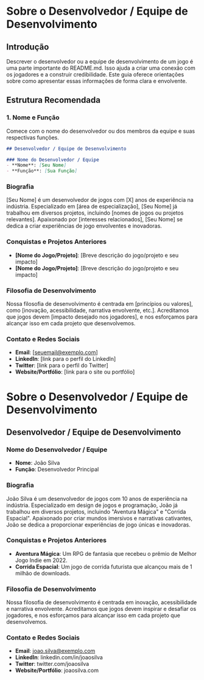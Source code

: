 # Sobre o Desenvolvedor / Equipe de Desenvolvimento

## Introdução
Descrever o desenvolvedor ou a equipe de desenvolvimento de um jogo é uma parte importante do README.md. Isso ajuda a criar uma conexão com os jogadores e a construir credibilidade. Este guia oferece orientações sobre como apresentar essas informações de forma clara e envolvente.

## Estrutura Recomendada

### 1. Nome e Função
Comece com o nome do desenvolvedor ou dos membros da equipe e suas respectivas funções.

```markdown
## Desenvolvedor / Equipe de Desenvolvimento

### Nome do Desenvolvedor / Equipe
- **Nome**: [Seu Nome]
- **Função**: [Sua Função]
```

### Biografia
[Seu Nome] é um desenvolvedor de jogos com [X] anos de experiência na indústria. Especializado em [área de especialização], [Seu Nome] já trabalhou em diversos projetos, incluindo [nomes de jogos ou projetos relevantes]. Apaixonado por [interesses relacionados], [Seu Nome] se dedica a criar experiências de jogo envolventes e inovadoras.

### Conquistas e Projetos Anteriores
- **[Nome do Jogo/Projeto]**: [Breve descrição do jogo/projeto e seu impacto]
- **[Nome do Jogo/Projeto]**: [Breve descrição do jogo/projeto e seu impacto]

### Filosofia de Desenvolvimento
Nossa filosofia de desenvolvimento é centrada em [princípios ou valores], como [inovação, acessibilidade, narrativa envolvente, etc.]. Acreditamos que jogos devem [impacto desejado nos jogadores], e nos esforçamos para alcançar isso em cada projeto que desenvolvemos.

### Contato e Redes Sociais
- **Email**: [seuemail@exemplo.com]
- **LinkedIn**: [link para o perfil do LinkedIn]
- **Twitter**: [link para o perfil do Twitter]
- **Website/Portfólio**: [link para o site ou portfólio]

# Sobre o Desenvolvedor / Equipe de Desenvolvimento

## Desenvolvedor / Equipe de Desenvolvimento

### Nome do Desenvolvedor / Equipe
- **Nome**: João Silva
- **Função**: Desenvolvedor Principal

### Biografia
João Silva é um desenvolvedor de jogos com 10 anos de experiência na indústria. Especializado em design de jogos e programação, João já trabalhou em diversos projetos, incluindo "Aventura Mágica" e "Corrida Espacial". Apaixonado por criar mundos imersivos e narrativas cativantes, João se dedica a proporcionar experiências de jogo únicas e inovadoras.

### Conquistas e Projetos Anteriores
- **Aventura Mágica**: Um RPG de fantasia que recebeu o prêmio de Melhor Jogo Indie em 2022.
- **Corrida Espacial**: Um jogo de corrida futurista que alcançou mais de 1 milhão de downloads.

### Filosofia de Desenvolvimento
Nossa filosofia de desenvolvimento é centrada em inovação, acessibilidade e narrativa envolvente. Acreditamos que jogos devem inspirar e desafiar os jogadores, e nos esforçamos para alcançar isso em cada projeto que desenvolvemos.

### Contato e Redes Sociais
- **Email**: joao.silva@exemplo.com
- **LinkedIn**: linkedin.com/in/joaosilva
- **Twitter**: twitter.com/joaosilva
- **Website/Portfólio**: joaosilva.com
